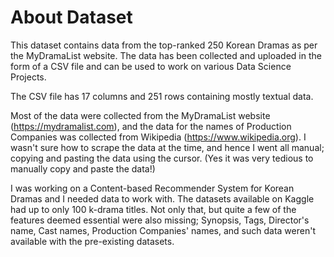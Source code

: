 # About Dataset
This dataset contains data from the top-ranked 250 Korean Dramas as per the MyDramaList website. The data has been collected and uploaded in the form of a CSV file and can be used to work on various Data Science Projects. 

The CSV file has 17 columns and 251 rows containing mostly textual data.  

Most of the data were collected from the MyDramaList website (https://mydramalist.com), and the data for the names of Production Companies was collected from Wikipedia (https://www.wikipedia.org). I wasn't sure how to scrape the data at the time, and hence I went all manual; copying and pasting the data using the cursor. (Yes it was very tedious to manually copy and paste the data!)

I was working on a Content-based Recommender System for Korean Dramas and I needed data to work with. The datasets available on Kaggle had up to only 100 k-drama titles. Not only that, but quite a few of the features deemed essential were also missing; Synopsis, Tags, Director's name, Cast names, Production Companies' names, and such data weren't available with the pre-existing datasets.
 
  
                                    
 
